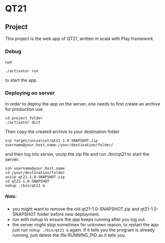 # QT21 #

## Project ##
This project is the web app of QT21, written in scala with Play framework

### Debug ###
run
```
./activator run
```
to start the app.

### Deploying on server ###

In order to deploy the app on the server, one needs to first create an archive for production use.

```
cd project_folder
./activator dist
```

Then copy the created archive to your destination folder

```
scp target/universal/qt21-1.0-SNAPSHOT.zip username@your.host.name:/your/destination/folder/
```

and then log into server, unzip the zip file and run ./bin/qt21 to start the server.
```
ssh username@your.host.name
cd /your/destination/folder
unzip qt21-1.0-SNAPSHOT.zip
cd qt21-1.0-SNAPSHOT
nohup ./bin/qt21 &
```

##### Note: #####
* you might want to remove the old qt21-1.0-SNAPSHOT.zip and qt21-1.0-SNAPSHOT folder before new deployment.
* run with nohup to ensure the app keeps running after you log out.
* the server might stop sometimes for unknown reason, to restart the app just run ```nohup ./bin/qt21 &``` again. If it tells you the program is already running, just delete the file RUNNING_PID as it tells you.

